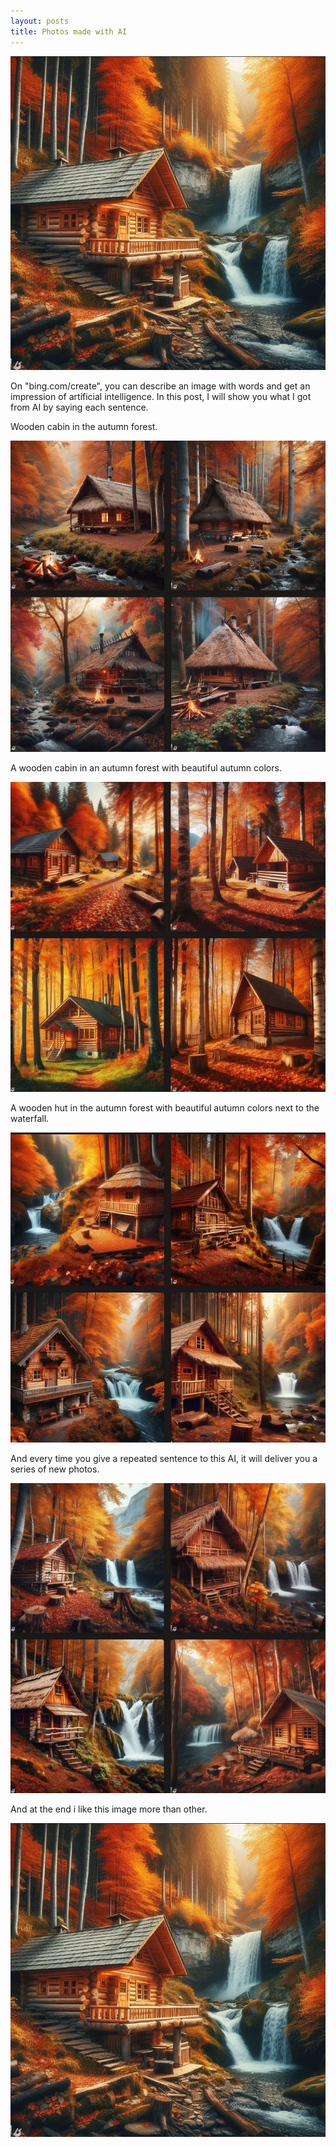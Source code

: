 ```yaml
---
layout: posts
title: Photos made with AI
---
```


![alt text](../assets/images/1.jpg "last")

On "bing.com/create", you can describe an image with words and get an impression of artificial intelligence.
In this post, I will show you what I got from AI by saying each sentence.

Wooden cabin in the autumn forest.

![alt text](../assets/images/first.JPG "first")


A wooden cabin in an autumn forest with beautiful autumn colors.

![alt text](../assets/images/second.JPG "second")

A wooden hut in the autumn forest with beautiful autumn colors next to the waterfall.

![alt text](../assets/images/third.JPG "third")

And every time you give a repeated sentence to this AI, it will deliver you a series of new photos.

![alt text](../assets/images/4th.JPG "4th")

And at the end i like this image more than other.

![alt text](../assets/images/1.jpg "last")

